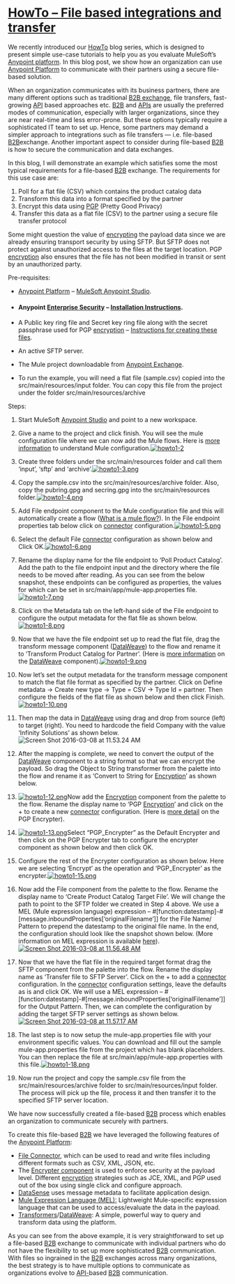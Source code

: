# [HowTo – File based integrations and transfer](https://blogs.mulesoft.com/dev/anypoint-studio-dev/howto-file-based-integrations-and-transfer/)

We recently introduced our  [HowTo](https://blogs.mulesoft.com/tag/howto/) blog series, which is designed to present simple use-case tutorials to help you as you evaluate MuleSoft’s [Anypoint platform](http://www.mulesoft.com/platform/enterprise-integration). In this blog post, we show how an organization can use [Anypoint Platform](https://www.mulesoft.com/platform/enterprise-integration) to communicate with their partners using a secure file-based solution.

When an organization communicates with its business partners, there are many different options such as traditional [B2B exchange](https://www.mulesoft.com/integration-solutions/b2b-edi-platform), file transfers, fast-growing [API](https://www.mulesoft.com/platform/api) based approaches etc. [B2B](https://www.mulesoft.com/integration-solutions/b2b-edi-platform) and [APIs](http://www.mulesoft.com/platform/api) are usually the preferred modes of communication, especially with larger organizations, since they are near real-time and less error-prone. But these options typically require a sophisticated IT team to set up. Hence, some partners may demand a simpler approach to integrations such as file transfers — i.e. file-based [B2B](https://www.mulesoft.com/integration-solutions/b2b-edi-platform)exchange. Another important aspect to consider during file-based [B2B](https://www.mulesoft.com/integration-solutions/b2b-edi-platform) is how to secure the communication and data exchanges.

In this blog, I will demonstrate an example which satisfies some the most typical requirements for a file-based [B2B](https://www.mulesoft.com/integration-solutions/b2b-edi-platform) exchange. The requirements for this use case are:

1. Poll for a flat file (CSV) which contains the product catalog data
2. Transform this data into a format specified by the partner
3. Encrypt this data using [PGP](https://blogs.mulesoft.com/tag/pgp/) (Pretty Good Privacy)
4. Transfer this data as a flat file (CSV) to the partner using a secure file transfer protocol

Some might question the value of [encrypting](http://www.mulesoft.com/platform/soa/mule-enterprise-security) the payload data since we are already ensuring transport security by using SFTP. But SFTP does not protect against unauthorized access to the files at the target location. PGP [encryption](http://www.mulesoft.com/platform/soa/mule-enterprise-security) also ensures that the file has not been modified in transit or sent by an unauthorized party.

Pre-requisites:

- [Anypoint Platform](http://www.mulesoft.com/platform/enterprise-integration) – [MuleSoft](https://www.mulesoft.com/platform/studio)[ Anypoint Studio](http://www.mulesoft.com/platform/mule-studio).

- #### Anypoint [Enterprise Security](http://www.mulesoft.com/platform/soa/mule-enterprise-security) – [Installation Instructions](https://docs.mulesoft.com/mule-user-guide/v/3.6/installing-anypoint-enterprise-security).

- A Public key ring file and Secret key ring file along with the secret passphrase used for PGP [encryption](http://www.mulesoft.com/platform/soa/mule-enterprise-security) – [Instructions for creating these files](https://blogs.mulesoft.com/dev/mule-dev/using-pgp-security-explained-from-the-top/).

- An active SFTP server.

- The Mule project downloadable from [Anypoint Exchange](https://www.mulesoft.com/exchange/#!/B2B-Using-File-Transfer).

- To run the example, you will need a flat file (sample.csv) copied into the src/main/resources/input folder. You can copy this file from the project under the folder src/main/resources/archive

Steps:

1. Start MuleSoft [Anypoint Studio](https://www.mulesoft.com/platform/studio) and point to a new workspace.

1. Give a name to the project and click finish. You will see the mule configuration file where we can now add the Mule flows. Here is [more information](https://docs.mulesoft.com/mule-user-guide/v/3.7/understanding-mule-configuration) to understand Mule configuration.[![howto1-2](https://blogs.mulesoft.com/wp-content/uploads/2016/01/howto1-22-1024x606.png)](https://blogs.mulesoft.com/wp-content/uploads/2016/01/howto1-22.png)

1. Create three folders under the src/main/resources folder and call them ‘input’, ‘sftp’ and ‘archive’.[![howto1-3.png](https://blogs.mulesoft.com/wp-content/uploads/2016/01/howto1-3-1024x607.png)](https://blogs.mulesoft.com/wp-content/uploads/2016/01/howto1-3.png)

1. Copy the sample.csv into the src/main/resources/archive folder. Also, copy the pubring.gpg and secring.gpg into the src/main/resources folder.[![howto1-4.png](https://blogs.mulesoft.com/wp-content/uploads/2016/01/howto1-4.png)](https://blogs.mulesoft.com/wp-content/uploads/2016/01/howto1-4.png)

1.  Add File endpoint component to the Mule configuration file and this will automatically create a flow ([What is a mule flow?](https://docs.mulesoft.com/mule-fundamentals/v/3.7/flows-and-subflows)). In the File endpoint properties tab below click on [connector](https://www.mulesoft.com/exchange#!/?types=connector) configuration.[![howto1-5.png](https://blogs.mulesoft.com/wp-content/uploads/2016/01/howto1-5-1024x607.png)](https://blogs.mulesoft.com/wp-content/uploads/2016/01/howto1-5.png)

1. Select the default File [connector](https://www.mulesoft.com/exchange#!/?types=connector) configuration as shown below and Click OK.[![howto1-6.png](https://blogs.mulesoft.com/wp-content/uploads/2016/01/howto1-6-1024x1022.png)](https://blogs.mulesoft.com/wp-content/uploads/2016/01/howto1-6.png)

1. Rename the display name for the file endpoint to ‘Poll Product Catalog’. Add the path to the file endpoint input and the directory where the file needs to be moved after reading. As you can see from the below snapshot, these endpoints can be configured as properties, the values for which can be set in src/main/app/mule-app.properties file.[![howto1-7.png](https://blogs.mulesoft.com/wp-content/uploads/2016/01/howto1-7-1024x748.png)](https://blogs.mulesoft.com/wp-content/uploads/2016/01/howto1-7.png)

1. Click on the Metadata tab on the left-hand side of the File endpoint to configure the output metadata for the flat file as shown below.[![howto1-8.png](https://blogs.mulesoft.com/wp-content/uploads/2016/01/howto1-8-1024x607.png)](https://blogs.mulesoft.com/wp-content/uploads/2016/01/howto1-8.png)

1.  Now that we have the file endpoint set up to read the flat file, drag the transform message component ([DataWeave](https://www.mulesoft.com/integration-solutions/dataweave-integration)) to the flow and rename it to ‘Transform Product Catalog for Partner’. (Here is [more information](https://docs.mulesoft.com/mule-user-guide/v/3.7/dataweave) on the [DataWeave](https://www.mulesoft.com/integration-solutions/dataweave-integration) component).[![howto1-9.png](https://blogs.mulesoft.com/wp-content/uploads/2016/01/howto1-9-1024x605.png)](https://blogs.mulesoft.com/wp-content/uploads/2016/01/howto1-9.png)
2. Now let’s set the output metadata for the transform message component to match the flat file format as specified by the partner. Click on Define metadata -> Create new type -> Type = CSV -> Type Id = partner. Then configure the fields of the flat file as shown below and then click Finish.[![howto1-10.png](https://blogs.mulesoft.com/wp-content/uploads/2016/01/howto1-10-1024x605.png)](https://blogs.mulesoft.com/wp-content/uploads/2016/01/howto1-10.png)
3. Then map the data in [DataWeave](https://www.mulesoft.com/integration-solutions/dataweave-integration) using drag and drop from source (left) to target (right). You need to hardcode the field  Company with the value ‘Infinity Solutions’ as shown below.![Screen Shot 2016-03-08 at 11.53.24 AM](https://blogs.mulesoft.com/wp-content/uploads/2016/03/Screen-Shot-2016-03-08-at-11.53.24-AM-1024x602.png)
4. After the mapping is complete, we need to convert the output of the [DataWeave](https://www.mulesoft.com/integration-solutions/dataweave-integration) component to a string format so that we can encrypt the payload. So drag the Object to String transformer from the palette into the flow and rename it as ‘Convert to String for [Encryption](http://www.mulesoft.com/platform/soa/mule-enterprise-security)’ as shown below.
5. [![howto1-12.png](https://blogs.mulesoft.com/wp-content/uploads/2016/01/howto1-12-1024x608.png)](https://blogs.mulesoft.com/wp-content/uploads/2016/01/howto1-12.png)Now add the [Encryption](http://www.mulesoft.com/platform/soa/mule-enterprise-security) component from the palette to the flow. Rename the display name to ‘PGP [Encryption](http://www.mulesoft.com/platform/soa/mule-enterprise-security)’ and click on the + to create a new [connector](https://www.mulesoft.com/exchange#!/?types=connector) configuration. (Here is [more detail](https://docs.mulesoft.com/mule-user-guide/v/3.6/pgp-encrypter) on the PGP Encrypter).
6. [![howto1-13.png](https://blogs.mulesoft.com/wp-content/uploads/2016/01/howto1-13-1024x604.png)](https://blogs.mulesoft.com/wp-content/uploads/2016/01/howto1-13.png)Select “PGP_Encrypter” as the Default Encrypter and then click on the PGP Encrypter tab to configure the encrypter component as shown below and then click OK.
7. Configure the rest of the Encrypter configuration as shown below. Here we are selecting ‘Encrypt’ as the operation and ‘PGP_Encrypter’ as the encrypter.[![howto1-15.png](https://blogs.mulesoft.com/wp-content/uploads/2016/01/howto1-15-1024x769.png)](https://blogs.mulesoft.com/wp-content/uploads/2016/01/howto1-15.png)

1. Now add the File component from the palette to the flow. Rename the display name to ‘Create Product Catalog Target File’. We will change the path to point to the SFTP folder we created in Step 4 above. We use a MEL (Mule expression language) expression – #[function:datestamp]-#[message.inboundProperties[‘originalFilename’]] for the File Name/ Pattern to prepend the datestamp to the original file name. In the end, the configuration should look like the snapshot shown below. (More information on MEL expression is available [here](https://docs.mulesoft.com/mule-user-guide/v/3.6/mule-expression-language-mel)).[![Screen Shot 2016-03-08 at 11.56.48 AM](https://blogs.mulesoft.com/wp-content/uploads/2016/01/Screen-Shot-2016-03-08-at-11.56.48-AM-1024x605.png)](https://blogs.mulesoft.com/wp-content/uploads/2016/01/Screen-Shot-2016-03-08-at-11.56.48-AM.png)
2. Now that we have the flat file in the required target format drag the SFTP component from the palette into the flow. Rename the display name as ‘Transfer file to SFTP Server’. Click on the + to add a [connector](https://www.mulesoft.com/exchange#!/?types=connector) configuration. In the [connector](https://www.mulesoft.com/exchange#!/?types=connector) configuration settings, leave the defaults as is and click OK. We will use a MEL expression – #[function:datestamp]-#[message.inboundProperties[‘originalFilename’]] for the Output Pattern. Then, we can complete the configuration by adding the target SFTP server settings as shown below.[![Screen Shot 2016-03-08 at 11.57.17 AM](https://blogs.mulesoft.com/wp-content/uploads/2016/01/Screen-Shot-2016-03-08-at-11.57.17-AM-1024x597.png)](https://blogs.mulesoft.com/wp-content/uploads/2016/01/Screen-Shot-2016-03-08-at-11.57.17-AM.png)
3. The last step is to now setup the mule-app.properties file with your environment specific values. You can download and fill out the sample mule-app.properties file from the project which has blank placeholders. You can then replace the file at src/main/app/mule-app.properties with this file.[![howto1-18.png](https://blogs.mulesoft.com/wp-content/uploads/2016/01/howto1-18-1024x661.png)](https://blogs.mulesoft.com/wp-content/uploads/2016/01/howto1-18.png)
4. Now run the project and copy the sample.csv file from the src/main/resources/archive folder to src/main/resources/input folder. The process will pick up the file, process it and then transfer it to the specified SFTP server location.

 

We have now successfully created a file-based [B2B](https://www.mulesoft.com/integration-solutions/b2b-edi-platform) process which enables an organization to communicate securely with partners.

To create this file-based [B2B](https://www.mulesoft.com/integration-solutions/b2b-edi-platform) we have leveraged the following features of the [Anypoint Platform](https://anypoint.mulesoft.com/apiplatform/):

- [File Connector](https://docs.mulesoft.com/mule-user-guide/v/3.7/file-connector), which can be used to read and write files including different formats such as CSV, XML, JSON, etc.
- The [Encrypter component](https://docs.mulesoft.com/mule-user-guide/v/3.7/mule-message-encryption-processor) is used to enforce security at the payload level. Different [encryption](http://www.mulesoft.com/platform/soa/mule-enterprise-security) strategies such as JCE, XML, and PGP used out of the box using single click and configure approach.
- [DataSense](https://docs.mulesoft.com/connector-devkit/3.9/adding-datasense-query-language) uses message metadata to facilitate application design.
- [Mule Expression Language (MEL):](https://docs.mulesoft.com/mule-user-guide/v/3.6/mule-expression-language-mel) Lightweight Mule-specific expression language that can be used to access/evaluate the data in the payload.
- [Transformers](https://docs.mulesoft.com/mule-user-guide/v/3.7/transformers)/[DataWeave](https://docs.mulesoft.com/mule-user-guide/v/3.7/dataweave-reference-documentation):  A simple, powerful way to query and transform data using the platform.

As you can see from the above example, it is very straightforward to set up a file-based [B2B](https://www.mulesoft.com/integration-solutions/b2b-edi-platform) exchange to communicate with individual partners who do not have the flexibility to set up more sophisticated [B2B](https://www.mulesoft.com/integration-solutions/b2b-edi-platform) communication. With files so ingrained in the [B2B](https://www.mulesoft.com/integration-solutions/b2b-edi-platform) exchanges across many organizations, the best strategy is to have multiple options to communicate as organizations evolve to [API-](http://www.mulesoft.com/platform/api)based [B2B](https://www.mulesoft.com/integration-solutions/b2b-edi-platform) communication.